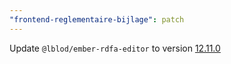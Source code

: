 ```yaml
---
"frontend-reglementaire-bijlage": patch
---
```


Update `@lblod/ember-rdfa-editor` to version [12.11.0](https://github.com/lblod/ember-rdfa-editor/releases/tag/%40lblod%2Fember-rdfa-editor%4012.11.0)
